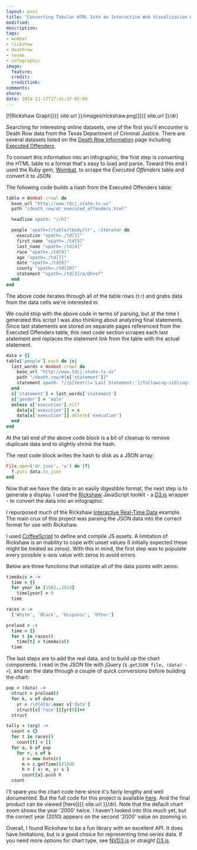 ```yaml
---
layout: post
title: "Converting Tabular HTML Into an Interactive Web Visualization With Wombat and Rickshaw"
modified:
description:
tags:
- wombat
- rickshaw
- deathrow
- texas
- infographic
image:
  feature:
  credit:
  creditlink:
comments:
share:
date: 2014-11-17T17:41:37-05:00
---
```


[![Rickshaw Graph]({{ site.url }}/images/rickshaw.png)]({{ site.url }}/dr)

Searching for interesting online datasets, one of the first you'll encounter is Death Row data from the Texas Department of Criminal Justice. There are several datasets listed on the [Death Row Information](http://www.tdcj.state.tx.us/death_row/) page including [Executed Offenders](http://www.tdcj.state.tx.us/death_row/dr_executed_offenders.html).

To convert this information into an infographic, the first step is converting the HTML table to a format that's easy to load and parse. Toward this end I used the Ruby gem, [Wombat](http://felipecsl.com/wombat/), to scrape the _Executed Offenders_ table and convert it to JSON.

The following code builds a hash from the Executed Offenders table:

``` ruby
table = Wombat.crawl do
  base_url "http://www.tdcj.state.tx.us"
  path "/death_row/dr_executed_offenders.html"

  headline xpath: "//h1"

  people 'xpath=//table/tbody/tr', :iterator do
    execution "xpath=./td[1]"
    first_name "xpath=./td[5]"
    last_name "xpath=./td[4]"
    race "xpath=./td[9]"
    age "xpath=./td[7]"
    date "xpath=./td[8]"
    county "xpath=./td[10]"
    statement "xpath=./td[3]/a/@href"
  end
end
```

The above code iterates through all of the table rows (`tr`) and grabs data from the data cells we're interested in.

We could stop with the above code in terms of parsing, but at the time I generated this script I was also thinking about analyzing final statements. Since last statements are stored on separate pages referenced from the Executed Offenders table, this next code section scrapes each last statement and replaces the statement link from the table with the actual statement.

```ruby
data = {}
table['people'].each do |x|
  last_words = Wombat.crawl do
    base_url "http://www.tdcj.state.tx.us"
    path "/death_row/#{x['statement']}"
    statement xpath: "//p[text()='Last Statement:']/following-sibling::p"
  end
  x['statement'] = last_words['statement']
  x['gender'] = 'male'
  unless x['execution'].nil?
    data[x['execution']] = x
    data[x['execution']].delete('execution')
  end
end
```

At the tail end of the above code block is a bit of cleanup to remove duplicate data and to slightly shrink the hash.

The next code block writes the hash to disk as a JSON array:

```ruby
File.open('dr.json', 'w') do |f|
  f.puts data.to_json
end
```

Now that we have the data in an easily digestible format, the next step is to generate a display. I used the [Rickshaw](http://code.shutterstock.com/rickshaw/) JavaScript toolkit - a [D3.js](http://d3js.org/) wrapper - to convert the data into an infographic.

I repurposed much of the Rickshaw [Interactive Real-Time Data](http://code.shutterstock.com/rickshaw/examples/extensions.html) example. The main crux of this project was parsing the JSON data into the correct format for use with Rickshaw.

I used [CoffeeScript](http://coffeescript.org/) to define and compile JS assets. A limitation of Rickshaw is an inability to cope with unset values (I initially expected these might be treated as zeros). With this in mind, the first step was to populate every possible x-axis value with zeros to avoid errors.

Below are three functions that initialize all of the data points with zeros:

```coffee
timeAxis = ->
  time = {}
  for year in [1982..2014]
    time[year] = 0
  time

races = ->
  ['White', 'Black', 'Hispanic', 'Other']

preload = ->
  time = {}
  for t in races()
    time[t] = timeAxis()
  time
```

The last steps are to add the real data, and to build up the chart components. I read in the JSON file with jQuery (`$.getJSON file, (data) ->`), and ran the data through a couple of quick conversions before building the chart:

```coffee
pop = (data) ->
  struct = preload()
  for k, v of data
    yr = /\d{4}$/.exec v['date']
    struct[v['race']][yr[0]]++
  struct

tally = (arg) ->
  count = {}
  for t in races()
    count[t] = []
  for a, b of pop
    for r, s of b
      z = new Date(r)
      m = z.getTime()/1000
      h = { x: m, y: s }
      count[a].push h
  count
```

I'll spare you the chart code here since it's fairly lengthy and well documented. But the full code for this project is available [here](https://github.com/nhoag/dr). And the final product can be viewed [here]({{ site.url }}/dr). Note that the default chart zoom shows the year '2000' twice. I haven't looked into this much yet, but the correct year (2010) appears on the second '2000' value on zooming in.

Overall, I found Rickshaw to be a fun library with an excellent API. It does have limitations, but is a good choice for representing time series data. If you need more options for chart type, see [NVD3.js](http://nvd3.org/) or straight [D3.js](http://d3js.org/).
